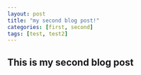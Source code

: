 ```yaml
---
layout: post
title: "my second blog post!"
categories: [first, second]
tags: [test, test2]
---
```


##  This is my second blog post